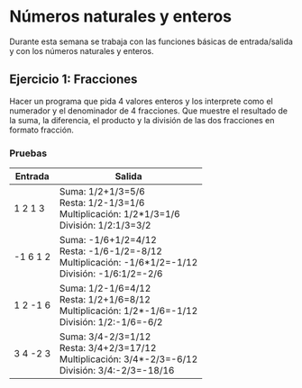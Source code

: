 # Números naturales y enteros

Durante esta semana se trabaja con las funciones básicas de entrada/salida y
con los números naturales y enteros.

## Ejercicio 1: Fracciones

Hacer un programa que pida 4 valores enteros y los interprete como el numerador
y el denominador de 4 fracciones. Que muestre el resultado de la suma, la 
diferencia, el producto y la división de las dos fracciones en formato fracción.

### Pruebas

| **Entrada** | **Salida** |
| --- | --- |
| 1 2 1 3 | Suma: 1/2+1/3=5/6<br />Resta: 1/2-1/3=1/6<br/>Multiplicación: 1/2*1/3=1/6<br/>División: 1/2:1/3=3/2 |
| -1 6 1 2 | Suma: -1/6+1/2=4/12<br />Resta: -1/6-1/2=-8/12<br />Multiplicación: -1/6*1/2=-1/12<br />División: -1/6:1/2=-2/6 |
| 1 2 -1 6 | Suma: 1/2-1/6=4/12<br />Resta: 1/2+1/6=8/12<br />Multiplicación: 1/2*-1/6=-1/12<br />División: 1/2:-1/6=-6/2
| 3 4 -2 3 | Suma: 3/4-2/3=1/12<br />Resta: 3/4+2/3=17/12<br />Multiplicación: 3/4*-2/3=-6/12<br />División: 3/4:-2/3=-18/16 |